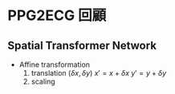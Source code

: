 # PPG2ECG 回顧
## Spatial Transformer Network
- Affine transformation
  1. translation ($\delta x, \delta y$)
     $x' = x + \delta x$
     $y' = y + \delta y$
  2. scaling